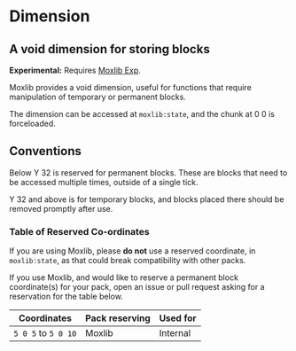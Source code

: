 # Dimension
## A void dimension for storing blocks

**Experimental:** Requires [Moxlib Exp](https://github.com/moxvallix/moxlib-exp).

Moxlib provides a void dimension, useful for functions that require manipulation of temporary
or permanent blocks.

The dimension can be accessed at `moxlib:state`, and the chunk at 0 0 is forceloaded.

## Conventions
Below Y 32 is reserved for permanent blocks. These are blocks that need to be accessed multiple times,
outside of a single tick.

Y 32 and above is for temporary blocks, and blocks placed there should be removed promptly after use.

### Table of Reserved Co-ordinates
If you are using Moxlib, please **do not** use a reserved coordinate, in `moxlib:state`,
as that could break compatibility with other packs.

If you use Moxlib, and would like to reserve a permanent block coordinate(s) for your pack,
open an issue or pull request asking for a reservation for the table below.

| Coordinates       | Pack reserving | Used for |
|-------------------|----------------|----------|
|`5 0 5` to `5 0 10`| Moxlib         | Internal |